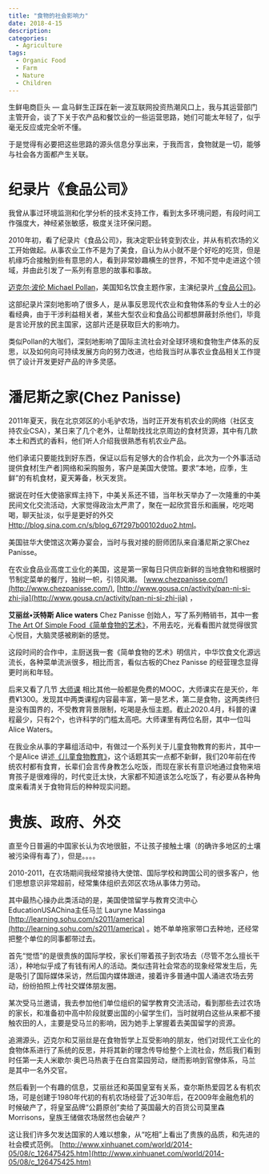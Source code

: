 ```yaml
---
title: "食物的社会影响力"
date: 2018-4-15
description: 
categories:
  - Agriculture
tags:
  - Organic Food
  - Farm
  - Nature
  - Children
---
```


生鲜电商巨头 — 盒马鲜生正踩在新一波互联网投资热潮风口上，我与其运营部门主管开会，谈了下关于农产品和餐饮业的一些运营思路，她们可能太年轻了，似乎毫无反应或完全听不懂。

于是觉得有必要把这些思路的源头信息分享出来，于我而言，食物就是一切，能够与社会各方面都产生关联。

# **纪录片《食品公司》**

我曾从事过环境监测和化学分析的技术支持工作，看到太多环境问题，有段时间工作强度大，神经紧张敏感，极度关注环保问题。

2010年初，看了纪录片《食品公司》，我决定职业转变到农业，并从有机农场的义工开始做起。从事农业工作不是为了美食，自认为从小就不是个好吃的吃货，但是机缘巧合接触到些有意思的人，看到非常妙趣横生的世界，不知不觉中走进这个领域，并由此引发了一系列有意思的故事和事故。

[迈克尔·波伦 Michael Pollan](https://book.douban.com/author/315195/)，美国知名饮食主题作家，主演纪录片[《食品公司》](https://movie.douban.com/subject/3564499/)。

这部纪录片深刻地影响了很多人，是从事反思现代农业和食物体系的专业人士的必看经典，由于干涉利益相关者，某些大型农业和食品公司都想屏蔽封杀他们，毕竟是言论开放的民主国家，这部片还是获取巨大的影响力。

类似Pollan的大咖们，深刻地影响了国际主流社会对全球环境和食物生产体系的反思，以及如何向可持续发展方向的努力改进，也给我当时从事农业食品相关工作提供了设计开发更好产品的许多灵感。

# **潘尼斯之家(Chez Panisse)**

2011年夏天，我在北京郊区的小毛驴农场，当时正开发有机农业的网络（社区支持农业CSA），某日来了几个老外，让帮助找找北京周边的食材货源，其中有几款本土和西式的香料，他们听人介绍我很熟悉有机农业产品。

他们承诺只要能找到好东西，保证以后有足够大的合作机会，此次为一个外事活动提供食材[生产者]网络和采购服务，客户是美国大使馆。要求“本地，应季，生鲜”的有机食材，夏天筹备，秋天发货。

据说在时任大使骆家辉主持下，中美关系还不错，当年秋天举办了一次隆重的中美民间文化交流活动，大家觉得政治太严肃了，聚在一起欣赏音乐和画展，吃吃喝喝，聊天扯淡，似乎是更好的外交 [Http://blog.sina.com.cn/s/blog_67f297b00102duo2.html](http://blog.sina.com.cn/s/blog_67f297b00102duo2.html)。

美国驻华大使馆这次筹办宴会，当时与我对接的厨师团队来自潘尼斯之家Chez Panisse。

在农业食品业高度工业化的美国，这是第一家每日只供应新鲜的当地食物和根据时节制定菜单的餐厅，独树一帜，引领风潮。
[www.chezpanisse.com/](http://www.chezpanisse.com/), [http://www.gousa.cn/activity/pan-ni-si-zhi-jia](http://www.gousa.cn/activity/pan-ni-si-zhi-jia) ，

**艾丽丝•沃特斯 Alice waters**
Chez Panisse 创始人，写了系列畅销书，其中一套[The Art Of Simple Food《简单食物的艺术》](https://www.thekitchn.com/the-art-of-simple-food-ii-by-alice-waters-new-cookbook-197255)，不用去吃，光看看图片就觉得很赏心悦目，大脑灵感被刷新的感觉。

这段时间的合作中，主厨送我一套《简单食物的艺术》明信片，中华饮食文化源远流长，各种菜单流派很多，相比而言，看似古板的Chez Panisse 的经营理念显得更时尚和年轻。

后来又看了几节 [大师课](https://www.masterclass.com/) 相比其他一般都是免费的MOOC，大师课实在是天价，年费¥1300。发现其中两类课程内容最丰富，第一是艺术，第二是食物，这两类终归是没有国界的，不受教育背景限制，吃喝是永恒主题。截止2020.4月，科普的课程最少，只有2个，也许科学的门槛太高吧。大师课里有两位名厨，其中一位叫Alice Waters。

在我业余从事的字幕组活动中，有做过一个系列关于儿童食物教育的影片，其中一个是Alice 讲述[《儿童食物教育》](http://mp.weixin.qq.com/s/9Z2kXKMQOlwkrSrGg4D9YA)，这个话题其实一点都不新鲜，我们20年前在传统农村都有食育，长辈们会言传身教怎么吃饭，而现在家长有意识地通过食物来培育孩子是很难得的，时代变迁太快，大家都不知道该怎么吃饭了，有必要从各种角度来看清关于食物背后的种种现实问题。

# **贵族、政府、外交**

直至今日普遍的中国家长认为农地很脏，不让孩子接触土壤（的确许多地区的土壤被污染得有毒了），但是。。。。

2010-2011，在农场期间我经常接待大使馆、国际学校和跨国公司的很多客户，他们思想意识非常超前，经常集体组织去郊区农场从事体力劳动。

其中最热心操办此类活动的是，美国使馆留学与教育交流中心 EducationUSAChina主任马兰 Lauryne Massinga [http://learning.sohu.com/s2011/america](http://learning.sohu.com/s2011/america) 。她不单单拖家带口去种地，还经常把整个单位的同事都带过去。

首先“觉悟”的是很贵族的国际学校，家长们带着孩子到农场去（尽管不怎么擅长干活），种地似乎成了有钱有闲人的活动。类似违背社会常态的现象经常发生后，先是吸引了国际媒体采访，然后国内媒体跟进，接着许多普通中国人涌进农场去劳动，纷纷拍照上传社交媒体朋友圈。

某次受马兰邀请，我去参加他们单位组织的留学教育交流活动，看到那些去过农场的家长，和准备初中高中阶段就要出国的小留学生们，当时就明白这些从来都不接触农田的人，主要是受马兰的影响，因为她手上掌握着去美国留学的资源。

追溯源头，迈克尔和艾丽丝是在食物哲学上互受影响的朋友，他们对现代工业化的食物体系进行了系统的反思，并将其新的理念传导给整个上流社会，然后我们看到时任第一夫人米歇尔·奥巴马热衷于在白宫菜园劳动，继而影响到官僚体系，马兰是其中一名外交官。

然后看到一个有趣的信息，艾丽丝还和英国皇室有关系，查尔斯热爱园艺＆有机农场，可是创建于1980年代初的有机农场经营了近30年后，在2009年金融危机的时候破产了，将皇室品牌“公爵原创”卖给了英国最大的百货公司莫里森Morrisons，皇族王储做农场居然也会破产？

这让我们许多欠发达国家的人难以想象，从“吃相”上看出了贵族的品质，和先进的社会模式范例。 [http://www.xinhuanet.com/world/2014-05/08/c_126475425.htm](http://www.xinhuanet.com/world/2014-05/08/c_126475425.htm)